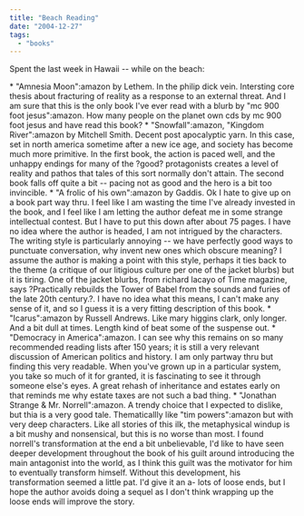 ```yaml
---
title: "Beach Reading"
date: "2004-12-27"
tags: 
  - "books"
---
```


Spent the last week in Hawaii -- while on the beach:

\* "Amnesia Moon":amazon by Lethem. In the philip dick vein. Intersting core thesis about fracturing of reality as a response to an external threat. And I am sure that this is the only book I've ever read with a blurb by "mc 900 foot jesus":amazon. How many people on the planet own cds by mc 900 foot jesus and have read this book? \* "Snowfall":amazon, "Kingdom River":amazon by Mitchell Smith. Decent post apocalyptic yarn. In this case, set in north america sometime after a new ice age, and society has become much more primitive. In the first book, the action is paced well, and the unhappy endings for many of the ?good? protagonists creates a level of reality and pathos that tales of this sort normally don't attain. The second book falls off quite a bit -- pacing not as good and the hero is a bit too invincible. \* "A frolic of his own":amazon by Gaddis. Ok I hate to give up on a book part way thru. I feel like I am wasting the time I've already invested in the book, and I feel like I am letting the author defeat me in some strange intellectual contest. But I have to put this down after about 75 pages. I have no idea where the author is headed, I am not intrigued by the characters. The writing style is particularly annoying -- we have perfectly good ways to punctuate conversation, why invent new ones which obscure meaning? I assume the author is making a point with this style, perhaps it ties back to the theme (a critique of our litigious culture per one of the jacket blurbs) but it is tiring. One of the jacket blurbs, from richard lacayo of Time magazine, says ?Practically rebuilds the Tower of Babel from the sounds and furies of the late 20th century.?. I have no idea what this means, I can't make any sense of it, and so I guess it is a very fitting description of this book. \* "Icarus":amazon by Russell Andrews. Like mary higgins clark, only longer. And a bit dull at times. Length kind of beat some of the suspense out. \* "Democracy in America":amazon. I can see why this remains on so many recommended reading lists after 150 years; it is still a very relevant discussion of American politics and history. I am only partway thru but finding this very readable. When you've grown up in a particular system, you take so much of it for granted, it is fascinating to see it through someone else's eyes. A great rehash of inheritance and estates early on that reminds me why estate taxes are not such a bad thing. \* "Jonathan Strange & Mr. Norrell":amazon. A trendy choice that I expected to dislike, but thia is a very good tale. Thematicallly like "tim powers":amazon but with very deep characters. Like all stories of this ilk, the metaphysical windup is a bit mushy and nonsensical, but this is no worse than most. I found norrell's transformation at the end a bit unbelievable, I'd like to have seen deeper development throughout the book of his guilt around introducing the main antagonist into the world, as I think this guilt was the motivator for him to eventually transform himself. Without this development, his transformation seemed a little pat. I'd give it an a- lots of loose ends, but I hope the author avoids doing a sequel as I don't think wrapping up the loose ends will improve the story.
